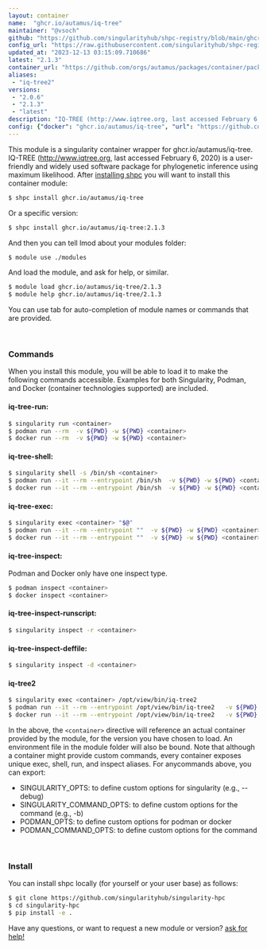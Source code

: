 ```yaml
---
layout: container
name:  "ghcr.io/autamus/iq-tree"
maintainer: "@vsoch"
github: "https://github.com/singularityhub/shpc-registry/blob/main/ghcr.io/autamus/iq-tree/container.yaml"
config_url: "https://raw.githubusercontent.com/singularityhub/shpc-registry/main/ghcr.io/autamus/iq-tree/container.yaml"
updated_at: "2023-12-13 03:15:09.710686"
latest: "2.1.3"
container_url: "https://github.com/orgs/autamus/packages/container/package/iq-tree"
aliases:
 - "iq-tree2"
versions:
 - "2.0.6"
 - "2.1.3"
 - "latest"
description: "IQ-TREE (http://www.iqtree.org, last accessed February 6, 2020) is a user-friendly and widely used software package for phylogenetic inference using maximum likelihood."
config: {"docker": "ghcr.io/autamus/iq-tree", "url": "https://github.com/orgs/autamus/packages/container/package/iq-tree", "maintainer": "@vsoch", "description": "IQ-TREE (http://www.iqtree.org, last accessed February 6, 2020) is a user-friendly and widely used software package for phylogenetic inference using maximum likelihood.", "latest": {"2.1.3": "sha256:935757d6b8520265ee12ccc5cd941fc38d6b2466dba73ab556425e19bea76ad4"}, "tags": {"2.0.6": "sha256:3b3fa503ae69d5fbddbd6adb92462ad5bc09bdf814140001bd04baacc4feae9e", "2.1.3": "sha256:935757d6b8520265ee12ccc5cd941fc38d6b2466dba73ab556425e19bea76ad4", "latest": "sha256:935757d6b8520265ee12ccc5cd941fc38d6b2466dba73ab556425e19bea76ad4"}, "aliases": {"iq-tree2": "/opt/view/bin/iq-tree2"}}
---
```


This module is a singularity container wrapper for ghcr.io/autamus/iq-tree.
IQ-TREE (http://www.iqtree.org, last accessed February 6, 2020) is a user-friendly and widely used software package for phylogenetic inference using maximum likelihood.
After [installing shpc](#install) you will want to install this container module:


```bash
$ shpc install ghcr.io/autamus/iq-tree
```

Or a specific version:

```bash
$ shpc install ghcr.io/autamus/iq-tree:2.1.3
```

And then you can tell lmod about your modules folder:

```bash
$ module use ./modules
```

And load the module, and ask for help, or similar.

```bash
$ module load ghcr.io/autamus/iq-tree/2.1.3
$ module help ghcr.io/autamus/iq-tree/2.1.3
```

You can use tab for auto-completion of module names or commands that are provided.

<br>

### Commands

When you install this module, you will be able to load it to make the following commands accessible.
Examples for both Singularity, Podman, and Docker (container technologies supported) are included.

#### iq-tree-run:

```bash
$ singularity run <container>
$ podman run --rm  -v ${PWD} -w ${PWD} <container>
$ docker run --rm  -v ${PWD} -w ${PWD} <container>
```

#### iq-tree-shell:

```bash
$ singularity shell -s /bin/sh <container>
$ podman run --it --rm --entrypoint /bin/sh  -v ${PWD} -w ${PWD} <container>
$ docker run --it --rm --entrypoint /bin/sh  -v ${PWD} -w ${PWD} <container>
```

#### iq-tree-exec:

```bash
$ singularity exec <container> "$@"
$ podman run --it --rm --entrypoint ""  -v ${PWD} -w ${PWD} <container> "$@"
$ docker run --it --rm --entrypoint ""  -v ${PWD} -w ${PWD} <container> "$@"
```

#### iq-tree-inspect:

Podman and Docker only have one inspect type.

```bash
$ podman inspect <container>
$ docker inspect <container>
```

#### iq-tree-inspect-runscript:

```bash
$ singularity inspect -r <container>
```

#### iq-tree-inspect-deffile:

```bash
$ singularity inspect -d <container>
```


#### iq-tree2

```bash
$ singularity exec <container> /opt/view/bin/iq-tree2
$ podman run --it --rm --entrypoint /opt/view/bin/iq-tree2   -v ${PWD} -w ${PWD} <container> -c " $@"
$ docker run --it --rm --entrypoint /opt/view/bin/iq-tree2   -v ${PWD} -w ${PWD} <container> -c " $@"
```



In the above, the `<container>` directive will reference an actual container provided
by the module, for the version you have chosen to load. An environment file in the
module folder will also be bound. Note that although a container
might provide custom commands, every container exposes unique exec, shell, run, and
inspect aliases. For anycommands above, you can export:

 - SINGULARITY_OPTS: to define custom options for singularity (e.g., --debug)
 - SINGULARITY_COMMAND_OPTS: to define custom options for the command (e.g., -b)
 - PODMAN_OPTS: to define custom options for podman or docker
 - PODMAN_COMMAND_OPTS: to define custom options for the command

<br>

### Install

You can install shpc locally (for yourself or your user base) as follows:

```bash
$ git clone https://github.com/singularityhub/singularity-hpc
$ cd singularity-hpc
$ pip install -e .
```

Have any questions, or want to request a new module or version? [ask for help!](https://github.com/singularityhub/singularity-hpc/issues)